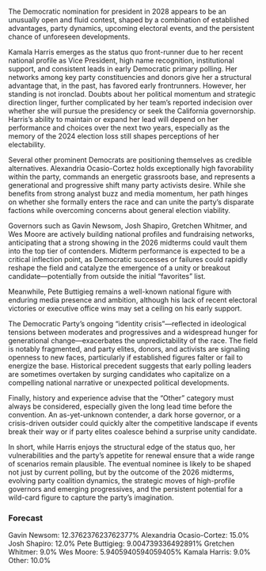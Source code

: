 The Democratic nomination for president in 2028 appears to be an unusually open and fluid contest, shaped by a combination of established advantages, party dynamics, upcoming electoral events, and the persistent chance of unforeseen developments.

Kamala Harris emerges as the status quo front-runner due to her recent national profile as Vice President, high name recognition, institutional support, and consistent leads in early Democratic primary polling. Her networks among key party constituencies and donors give her a structural advantage that, in the past, has favored early frontrunners. However, her standing is not ironclad. Doubts about her political momentum and strategic direction linger, further complicated by her team’s reported indecision over whether she will pursue the presidency or seek the California governorship. Harris’s ability to maintain or expand her lead will depend on her performance and choices over the next two years, especially as the memory of the 2024 election loss still shapes perceptions of her electability.

Several other prominent Democrats are positioning themselves as credible alternatives. Alexandria Ocasio-Cortez holds exceptionally high favorability within the party, commands an energetic grassroots base, and represents a generational and progressive shift many party activists desire. While she benefits from strong analyst buzz and media momentum, her path hinges on whether she formally enters the race and can unite the party’s disparate factions while overcoming concerns about general election viability.

Governors such as Gavin Newsom, Josh Shapiro, Gretchen Whitmer, and Wes Moore are actively building national profiles and fundraising networks, anticipating that a strong showing in the 2026 midterms could vault them into the top tier of contenders. Midterm performance is expected to be a critical inflection point, as Democratic successes or failures could rapidly reshape the field and catalyze the emergence of a unity or breakout candidate—potentially from outside the initial “favorites” list.

Meanwhile, Pete Buttigieg remains a well-known national figure with enduring media presence and ambition, although his lack of recent electoral victories or executive office wins may set a ceiling on his early support.

The Democratic Party’s ongoing “identity crisis”—reflected in ideological tensions between moderates and progressives and a widespread hunger for generational change—exacerbates the unpredictability of the race. The field is notably fragmented, and party elites, donors, and activists are signaling openness to new faces, particularly if established figures falter or fail to energize the base. Historical precedent suggests that early polling leaders are sometimes overtaken by surging candidates who capitalize on a compelling national narrative or unexpected political developments.

Finally, history and experience advise that the “Other” category must always be considered, especially given the long lead time before the convention. An as-yet-unknown contender, a dark horse governor, or a crisis-driven outsider could quickly alter the competitive landscape if events break their way or if party elites coalesce behind a surprise unity candidate.

In short, while Harris enjoys the structural edge of the status quo, her vulnerabilities and the party’s appetite for renewal ensure that a wide range of scenarios remain plausible. The eventual nominee is likely to be shaped not just by current polling, but by the outcome of the 2026 midterms, evolving party coalition dynamics, the strategic moves of high-profile governors and emerging progressives, and the persistent potential for a wild-card figure to capture the party’s imagination.

### Forecast

Gavin Newsom: 12.376237623762377%
Alexandria Ocasio-Cortez: 15.0%
Josh Shapiro: 12.0%
Pete Buttigieg: 9.004739336492891%
Gretchen Whitmer: 9.0%
Wes Moore: 5.9405940594059405%
Kamala Harris: 9.0%
Other: 10.0%